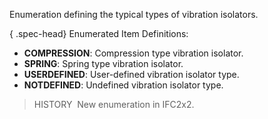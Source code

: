 Enumeration defining the typical types of vibration isolators.

{ .spec-head}
Enumerated Item Definitions:

* **COMPRESSION**: Compression type vibration isolator.
* **SPRING**: Spring type vibration isolator.
* **USERDEFINED**: User-defined vibration isolator type.
* **NOTDEFINED**: Undefined vibration isolator type.

> HISTORY&nbsp; New enumeration in IFC2x2.
